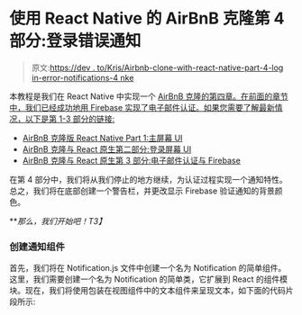 # 使用 React Native 的 AirBnB 克隆第 4 部分:登录错误通知

> 原文:[https://dev . to/Kris/Airbnb-clone-with-react-native-part-4-log in-error-notifications-4 nke](https://dev.to/kris/airbnb-clone-with-react-native-part-4-login-error-notifications-4nke)

本教程是我们在 React Native 中实现一个 [AirBnB 克隆的第四章。在前面的章节中，我们已经成功地用 Firebase 实现了电子邮件认证。如果您需要了解最新情况，以下是第 1-3 部分的链接:](https://www.instamobile.io/app-templates/real-estate-app-template-react-native)

*   [AirBnB 克隆版 React Native Part 1:主屏幕 UI](https://dev.to/kris/airbnb-clone-with-react-native-part-1-home-screen-ui-3dnl)
*   [AirBnB 克隆与 React 原生第二部分:登录屏幕 UI](https://dev.to/kris/airbnb-clone-with-react-native-part-2-login-screen-ui-3nn5)
*   [AirBnB 克隆与 React 原生第 3 部分:电子邮件认证与 Firebase](https://dev.to/kris/airbnb-clone-with-react-native-part-3-email-authentication-with-firebase-f8p)

在第 4 部分中，我们将从我们停止的地方继续，为认证过程实现一个通知特性。总之，我们将在底部创建一个警告栏，并更改显示 Firebase 验证通知的背景颜色。

***那么，我们开始吧！*T3】**

### [](#create-a-notification-component)创建通知组件

首先，我们将在 Notification.js 文件中创建一个名为 Notification 的简单组件。这里，我们需要创建一个名为 Notification 的简单类，它扩展到 React 的组件模块。现在，我们将使用包装在视图组件中的文本组件来呈现文本，如下面的代码片段所示: